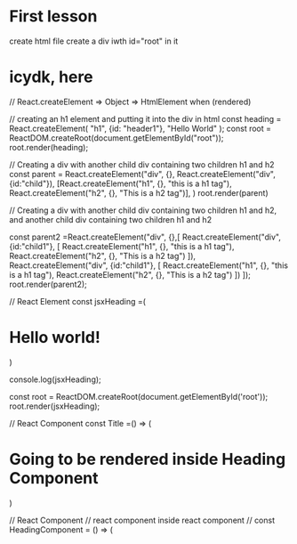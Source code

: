 # First lesson
create html file
create a div iwth id="root" in it

# icydk, here

// React.createElement => Object => HtmlElement when (rendered)

//  creating an h1 element and putting it into the div in html
const heading = React.createElement(
    "h1", 
    {id: "header1"}, 
    "Hello World"
);
const root = ReactDOM.createRoot(document.getElementById("root"));
root.render(heading);

// Creating a div with another child div  containing two children h1 and h2
const parent = React.createElement("div", {}, 
React.createElement("div", {id:"child"}), 
    [React.createElement("h1", {}, "this is a h1 tag"), 
    React.createElement("h2", {}, "This is a h2 tag")],
)
root.render(parent)

// Creating a div with another child div containing two children h1 and h2, and another child div containing two children h1 and h2

const parent2 =React.createElement("div", {},[
    React.createElement("div", {id:"child1"}, [
        React.createElement("h1", {}, "this is a h1 tag"), 
        React.createElement("h2", {}, "This is a h2 tag")
    ]),
    React.createElement("div", {id:"child1"}, [
        React.createElement("h1", {}, "this is a h1 tag"), 
        React.createElement("h2", {}, "This is a h2 tag")
    ])
]);
root.render(parent2);

// React Element
const jsxHeading =( <h1 className='head'>
    Hello world!
    </h1>
)

console.log(jsxHeading);

const root = ReactDOM.createRoot(document.getElementById('root'));
root.render(jsxHeading); 

// React Component 
const Title =() => (
    <h1>Going to be rendered inside Heading Component </h1>
)

// React Component 
// react component inside react component 
// <Title /> or {Title()} or <Title></Title>
const HeadingComponent = () => (
    <div>
        <Title />
        <h1> This is a React Functional Component</h1>
    </div>
)
root.render(<HeadingComponent />);



// react element inside react components
const title = (
    <span className='head'>
        React element here
    </span>
)

const HeadingComponent1 = () => (
    <div>
        {title}
    <h1>
        This is a React Functional Component, Heading Component
    </h1>
    </div>
)

root.render(<HeadingComponent1 />);

# Learning React

What is Emmet? -It's a set of shortcuts that are built-in inside many code editors such as VS code which allows high-speed coding with minimal typing and improving HTML and CSS workflow.

Difference between a Library and Framework?

library is a collection of pre-defined classes and methods that can either be imported into an existing app to augment it's features or used to build the whole app from scratch.
Framework is a set of packages (libraries) implementing a specific methodology that has to be used to hold the complete development process of the whole app.
Both of them are providing support for the development of apps through introducing helper methods as reusable witten code by software developers. But when it comes to controlling the flow of the app, Framwork inverts the control and calls methods when it's needed While in library case the code can decide when and where to call the libraries.
What is CDN? Why do we use it?

CDN which is content distribution network is a network of interconnected caching servers thet serve our website content so that the user can get a copy of the website content from the nearest server to it geographically instead of getting it from the origin server. -Using CDN will improve the app performance due to less loading time, app succession in SEO (search engine optimization), provide an additional layer of security to your servers and network traffic management.
Why is React known as React?

Because React library was built to make user interfaces respond quickly to user interactions and react to state changes resulting in instant updating of the components of the app composing the user interface.
What is cross-origin in the script tag? -cross-origin attribute is crucial to load resources of other servers, CORS (cross-origin resource sharing which is an HTTP header based mechanism) manage cross-origin requests and defines a way for the browser and the server (where the resources are) to interact to determine if it is safe to allow cross-origin requests, Also allow the server to decide who can access it's assets.

- What is the difference between React and ReactDOM?

React library is responsible for creating components of the user interface while ReactDOM library is responsible for rendering user interface ready for user interaction.
What is the difference between react.development.js and react.production.js files via CDN?

Development mode allows the debugging enviroment through react devtools and detailed error messages features.
Production mode allows the compression and minification of js code and other resources which reduces bundle size resulting in efficient performance.
What are async and defer?

they are attributes in the script tag.
in case of using async attribute : HTML parsing is ongoing in parallel with the file loading but once the file is loaded, HTML parsing is paused till the js code of the file is fully executed.
in case of using defer attribute : HTML parsing is ongoing in parallel with the file loading and once HTML parsing is done, the js code of the file will start to be executed.
if a file contains more than one script element and some of these files are dependent on each other which means the order is important then defer attribute should be added to these scripts while in async case the files are executed in load-first order.

- What is 'NPM'?

It is a package manager for Javascript programming language that is widely used in node.js and Javascript development ecosystems, NPM provides command-line interface that allows installing, managing and publishing packages (which can include libraries, frameworks and tools), In addition to that NPM registry is a central repository which holds metadata of all packages such as name, version, dependencies and scripts. NPM is used in conjunction with bundlers (parcel) to manage dependencies and to run build scripts
What is 'Parcel/Webpack'? Why do we need it?

they are bundlers (packages) which are used for bundling and optimizing files (HTML, CSS and javascript files and other assests as images, fonts and videos) into an output format that is efficient for the browser to load and execute.
What is '.parcel-cache'?

it is the folder that stores cached data and artifact builds and on refreshing development server, parcel will only rebuild the changed data which improves development mode performance
What is 'npx'?

it is a command-line tool that comes bundled with npm, it is used for:-
executing local packages: npx can run packages commands instead of using scripts written in package.json file.
executing uninstalled packages: npx can temporarily install a package and after it's commands are run, the package is removed.
various package versions: npx allows running different versions of the same package.
What is the difference between 'dependencies' vs 'devDependencies'?

Packages that are installed under dependencies section are essential for the runtime of app to function correctly (the core functionality depends on these packages in production phase), these packages are installed at the deployment of the app in order for the app to run correctly.
Packages that are installed under devDependencies section are needed during development and testing purposes, these packages contain development tools and testing frameworks for app's building process. In the produnction phase, these package are not needed by the running app.

- What is Tree Shaking?

Tree shaking is one of features used in assests optimization by the bundler (parcel) which is eliminating unused code to reduce files' sizes and improve performance.

- What is Hot Module Replacement?

HMR provides a real-time update for the served app in the browser without refreshing the page
HMR is a development feature in modern js bundlers as parcel, which on detecting changes in the code, HMR replaces only the modified modules which results in smooth development experience of instant changes reflected in the browser at real-time. HMR updates the code in memory without discarding the app state or reloading the page.
List down your favorite 5 superpowers of Parcel and Describe any 3 of them?

development server: parcel provides a development server that hosts the app in addition to having HMR allowing an efficient development experience.
dependency resolution: parcel uses parsers to recognize dependencies as imported javascript modules, css files, images and other assests. Dependency resolution involves understanding import statements, require calls and other mechanisms for including external code.
caching: parcel caches everything it builds to disk. when restarting the dev server, parcel rebuilds files that have changed since the last time it ran. the cache is stored inside .parcel-cache folder in the root directory. Parcel caching includes a feature called cache busting with content hashing which forces the browser to download the new version of the assest if changed instead of using the cached version such that the file is given a unique hash depending on it's content and if this content is modified, the hash will change which allows parcel to determine whether a file has changed since last build.
file watcher: parcel includes built-in watcher file written in c++ algorithm which trackes all the assests in the root directory and will trigger the approperiate build process for updating these files
automatic production optimization: the assests optimization includes several features :-
minification: cleaning up files through removing white spaces and comments to decrease files' size.
tree shaking: eliminating unused code (dead code) to reduce files' sizes and improve performance.
compression: while files transmission, they get compressed to decrease their size.
code splitting: After the code gets bundled by parcel, it can be split into chunks and bundles that can be reloaded on demand leading to improving performance. code splitting has a feature called lazy mode which improves the development experience by only building files that are requested.
source maps: they may be generated to help with the debugging of the files.
What is '.gitignore'? What should we add and not add into it?

It is a file that takes in the references of files which are not needed to be pushed to our git hub repository.
We need to add all of our files except the kind of files that can be regenerated on our server such as node_modules folder, parcel-cache and 'dist' folder.
What is the difference between 'package.json' and 'package-lock.json'?

package.json:-
project configuration: is configuration file for npm that contains the metadata of the project such as name,version,author,license...
dependencies and devDependencies: has the dependencies of the project that are essential for correct functional app and devDependencies of the project that are needed for development and testing of the app.
script: it contains scripts that are run using "npm run" command that provides automated building, testing and running of the app.
packages publishing: developers can share their developed packages with package.json that has all the metadata of these packages necessary for being published to the npm registry.
package-lock.json:-
dependencies locking: the most primary role for this file is locking down specific versions of dependencies to ensure unchanging versions in different enviroments, so that in production phase it will be ensured that no issues related to changed package versions happen.
reproducible builds: in order to achieve reproducible builds in the project, if we have the same package-lock.json with the same source code we can regenerate the same enviroment used for development and testing of the app.
dependencies tree and caching: when we install dependencies through (npm install) command, npm checks package-lock.json to install the exact versions of thr transitive dependencies instead of querying for packages versions from npm registry which will save time and band-width.
security: package-lock.json helps in maintaining security in case of unauthorized changes occur to the project's dependencies.
Why should I not modify 'package-lock.json'?

For several reasons :-
maintaining consistency : the main purpose of 'package-lock.json' file is ensuring the consistency of packages' versions in different enviroments between different developers and if that file is modified manually, it will lead to inconsistencies and conflicts.
version locking : 'package-lock.json' file locks down the exact versions of the packages, so if the versions are manually changed this will lead to break in the integrity of the dependency tree and can introduce security vulnerabilities or stability issue.
reproducibility : the importance of the file lies in supporting reproducable builds which represents same development enviroment with the same packages' versions used.
automatic updates : npm updates 'package-lock.json' file when adding or removing dependencies or running command 'npm install' and if the file is manually modified, it can interfere with these automatic updates.
What is 'node_modules'? Is it a good idea to push that on git?

node_modules folder is like a database for all our needed transitive dependencies for our app.
No, as node_modules can be regenerated through knowing the exact versions of packages and their dependencies from package-lock.json which ensures version consistency in different enviroments, Another reason is that node_modules folder requires much space.
What is the 'dist' folder?

dist is abbreviation for distribution folder is the source for deploying our app to a web server as it contains files ready for production :-
js and css optimized and minified files.
main html file that has references to the optimized files.
other assests as images, fonts, videos,..etc that are optimized and compressed as well.
source maps which is needed for debugging (can convert optimized reduced-size files back to their original content for debugging).
What is 'browserlists'?

Is an important package that defines inside 'package.json' file a list of targeted browsers and their versions which our app will be compatible with, It is used often in development mode to optimize and adapt the output code ensuring matching the capabilities of these specific browsers.

## _Episode-02 Laying The Foundation_

## 1: What is `JSX`?

A: JSX stands for JavaScript XML.
JSX allows us to write HTML elements in JavaScript and place them in the DOM without any createElement() and/or appendChild() methods.
JSX makes it easier to write and add HTML in React.
JSX converts HTML tags into react elements.

### Example 1 using JSX:

```
const myElement = <h1>I Love JSX!</h1>;
const root = ReactDOM.createRoot(document.getElementById('root'));
root.render(myElement);
```

### Example 2 Without JSX:

```
const myElement = React.createElement('h1', {}, 'I do not use JSX!');
const root = ReactDOM.createRoot(document.getElementById('root'));
root.render(myElement);
```

## 2: Superpowers of `JSX`.

A: Using JSX, you can write markup inside Javascript, providing you with a superpower to write logic and markup of a component inside a single .jsx file. JSX is easy to maintain and debug.

### Example

```
function greeting(user) {
//JSX
  return <h1>{user}, How are you!!!</h1>;
}
```

## 3: Role of `type` attribute in script tag? What options can I use there?

A: The `type` attribute specifies the type of the script. The type attribute identifies the content between the `<script>` and `</script>` tags. It has a Default value which is “text/javascript”.

### `type` attribute can be of the following types:

- `text/javascript` : It is the basic standard of writing javascript code inside the `<script>` tag.
  ### Syntax
  ```
  <script type="text/javascript"></script>
  ```
- `text/ecmascript` : this value indicates that the script is following the `EcmaScript` standards.
- `module`: This value tells the browser that the script is a module that can import or export other files or modules inside it.
- `text/babel` : This value indicates that the script is a babel type and required bable to transpile it.
- `text/typescript`: As the name suggest the script is written in `TypeScript`.

## 4: `{TitleComponent}` vs `{<TitleComponent/>}` vs `{<TitleComponent></TitleComponent>}` in `JSX`.

A: The Difference is stated below:

- `{TitleComponent}`: This value describes the `TitleComponent` as a javascript expression or a variable.
  The `{}` can embed a javascript expression or a variable inside it.
- `<TitleComponent/>` : This value represents a Component that is basically returning Some JSX value. In simple terms `TitleComponent` a function that is returning a JSX value.
  A component is written inside the `{<  />}` expression.
- `<TitleComponent></TitleComponent>` : `<TitleComponent />` and `<TitleComponent></TitleComponent>` are equivalent only when `< TitleComponent />` has no child components. The opening and closing tags are created to include the child components.

### Example

```
<TitleComponent>
    <FirstChildComponent />
    <SecondChildComponent />
    <ThirdChildComponent />
</TitleComponent>
```

# _Episode-04 - Talk is Cheap, show me the code_

## 1: Is `JSX` mandatory for React?

A: `JSX` is an Extension Syntax that allows writing HTML and Javascript together easily in React and is used to create React elements. These elements are then rendered to the React DOM. Each JSX element is just to make use of React easy and for calling React.createElement(component, props, …children) with less work. So, anything that is done with JSX can also be done with just plain JavaScript. So `JSX` is not mandatory but is used for writing better and clean code instead of writing code using `React.CreateElement`.

#### Example of `JSX`

```
const sample = <h2>Greetings</h2>;
```

## 2: Is `ES6` mandatory for React?

A: `ES6` is not mandatory for `React` but is highly recommendable. The latest projects created on React rely a lot on ES6. React uses ES6, and you should be familiar with some of the new features like: Classes, Arrow Functions, Variables(let, const).
ES6 stands for ECMAScript 6. ECMAScript was created to standardize JavaScript, and ES6 is the 6th version of ECMAScript, it was published in 2015.

## 3: `{TitleComponent}` vs `{<TitleComponent/>}` vs `{<TitleComponent></TitleComponent>}` in `JSX`.

A: The Difference is stated below:

- `{TitleComponent}`: This value describes the `TitleComponent` as a javascript expression or a variable or React element.
  The `{}` can embed a javascript expression or a variable or React element inside it.
- `<TitleComponent/>` : This value represents a Component that is basically returning Some JSX value. In simple terms `TitleComponent` a function that is returning a JSX value. If component is written inside the `{<  />}` expression.
- `<TitleComponent></TitleComponent>` : `<TitleComponent />` and `<TitleComponent></TitleComponent>` are equivalent only when `< TitleComponent />` has no child components. The opening and closing tags are created to include the child components.

#### Example

```
<TitleComponent>
    <FirstChildComponent />
    <SecondChildComponent />
    <ThirdChildComponent />
</TitleComponent>
```

## 4: How can I write `comments` in JSX?

A: JSX comments are written as follows:

- `{/*  */}` - for single or multiline comments

#### Example

```
{/* A JSX comment */}
{/*
  Multi
  line
  JSX
  comment
*/}
```

## 5: What is `<React.Fragment></React.Fragment>` and `<></>`?

A: `<React.Fragment></React.Fragment>` is a feature in React that allows you to return multiple elements from a React component by allowing you to group a list of children without adding extra nodes to the DOM.
`<></>` is the shorthand tag for `React.Fragment`. The only difference between them is that the shorthand version does not support the key attribute.

#### Example

```
return (
        <React.Fragment>
            <Header />
            <Navigation />
            <Main />
            <Footer />
        </React.Fragment>
    );

return (
        <>
            <Header />
            <Navigation />
            <Main />
            <Footer />
        </>
    );
```

## 6: What is `Virtual DOM`?

A: DOM stands for `Document Object Model`, which represents your application UI and whenever the changes are made in the application, this DOM gets updated and the user is able to visualize the changes. DOM is an interface that allows scripts to update the content, style, and structure of the document.

- `Virtual DOM`
  - The Virtual DOM is a light-weight abstraction of the DOM. You can think of it as a copy of the DOM, that can be updated without affecting the actual DOM. It has all the same properties as the real DOM object, but doesn’t have the ability to write to the screen like the real DOM.
  - Virtual DOM is just like a blueprint of a machine, can do the changes in the blueprint but those changes will not directly apply to the machine.
  - Reconciliation is a process to compare and keep in sync the two files (Real and Virtual DOM). Diffing algorithm is a technique of reconciliation which is used by React.

## 7: What is `Reconciliation` in React?

A: `Reconciliation` is the process through which React updates the Browser DOM and makes React work faster. React use a `diffing algorithm` so that component updates are predictable and faster. React would first calculate the difference between the real DOM and the copy of DOM (Virtual DOM) when there's an update of components.
React stores a copy of Browser DOM which is called `Virtual DOM`. When we make changes or add data, React creates a new Virtual DOM and compares it with the previous one. Comparison is done by `Diffing Algorithm`.
React compares the Virtual DOM with Real DOM. It finds out the changed nodes and updates only the changed nodes in Real DOM leaving the rest nodes as it is. This process is called Reconciliation.

## 8: What is `React Fiber`?

A: React Fiber is a concept of ReactJS that is used to render a system faster, smoother and smarter.
The Fiber reconciler, which became the default reconciler for React 16 and above, is a complete rewrite of React’s reconciliation algorithm to solve some long-standing issues in React.
Because Fiber is asynchronous, React can:

- Pause, resume, and restart rendering work on components as new updates come in
- Reuse previously completed work and even abort it if not needed
- Split work into chunks and prioritize tasks based on importance

## 9: Why we need `keys` in React? When do we need keys in React?

A: A `key` is a special attribute you need to include when creating lists of elements in React. Keys are used in React to identify which items in the list are changed, updated, or deleted. In other words, we can say that keys are unique Identifier used to give an identity to the elements in the lists.
Keys should be given to the elements within the array to give the elements a stable identity.

#### Example

```
<li key={0}>1</li>
<li key={1}>2</li>
<li key={2}>3</li>
```

## 10: Can we use `index as keys` in React?

A: Yes, we can use the `index as keys`, but it is not considered as a good practice to use them because if the order of items may change. This can negatively impact performance and may cause issues with component state.
Keys are taken from each object which is being rendered. There might be a possibility that if we modify the incoming data react may render them in unusual order.

## 11: What is `props in React`? Ways to.

A: props stands for properties. Props are arguments passed into React components. props are used in React to pass data from one component to another (from a parent component to a child component(s)). They are useful when you want the flow of data in your app to be dynamic.

#### Example

```
function App() {
  return (
    <div className="App">
      <Tool name="Ranjith Rajamudi" tool="Adobe"/> // name and tool are props
    </div>
  )
}
```

## 12: What is `Config Driven UI`?

A: `Config Driven UI` are based on the configurations of the data application receives. It is rather a good practice to use config driven UIs to make application for dynamic.
It is a very common & basic approach to interact with the User. It provides a generic interface to develop things which help your project scale well. It saves a lot of development time and effort.
A typical login form, common in most of the Apps. Most of these forms also get frequent updates as the requirements increase in terms of Form Validations, dropdown options,.. or design changes.

# _Episode-05 - Let's get Hooked_

## 1: What is the difference between `Named export`, `Default export`, and `* as export`?

A: ES6 provides us to import & export a module and use it in other files. ES6 provides two ways to export a module from a file: `named export` and `default export`.
In `Named export`, one can have multiple named exports per file. Then import the specific exports they want surrounded in `{}` braces. The name of imported module has to be the same as the name of the exported module.
In `Named export`, the component is exported from MyComponent.js file like:

```
export const MyComponent = () => {}
export const MyComponent2 = () => {}
```

and the component is imported from MyComponent.js file like: here we must use `{}` in MyComponent.

```
// ex. importing a single named export
import { MyComponent } from "./MyComponent";

// ex. importing multiple named exports
import { MyComponent, MyComponent2 } from "./MyComponent";

// ex. giving a named import a different name by using "as":
import { MyComponent2 as MyNewComponent } from "./MyComponent";
```

In `Default export`, One can have only one default export per file. The naming of import is completely independent in default export and we can use any name we like.
In `Default export`, the component is exported from MyComponent.js file like:

```
const MyComponent = () => {}
export default MyComponent;
```

and the component is imported from MyComponent.js file like: here we must omit `{}` in MyComponent.

```
import MyComponent from "./MyComponent";
```

In `* as export`, it is used to import the whole module as a component and access the components inside the module.
In `* as export`, the component is exported from MyComponent.js file like:

```
export const MyComponent = () => {}
export const MyComponent2 = () => {}
export const MyComponent3 = () => {}
```

and the component is imported from MyComponent.js file like:

```
import * as MainComponents from "./MyComponent";
```

Now we can use them in JSX as:

```
<MainComponents.MyComponent />
<MainComponents.MyComponent2 />
<MainComponents.MyComponent3 />
```

We can use `Named export` and `Default export` together. So you should export like:

```
export const MyComponent2 = () => {}
const MyComponent = () => {}
export default MyComponent;
```

and import like:

```
import MyComponent, {MyComponent2} from "./MyComponent";
```

## 2: What is the importance of `config.js` file?

A: `config.js` files are essentially editable text files that contain information required for the successful operation of a program. The files are structured in a particular way, formatted to be user configurable.
Most of the computer programs we use: whether office suites, web browsers, even video games are configured via menu interfaces.
Configuration files are very simple in structure. For instance, if you were to write an application, and the only thing it ever needed to know was its user's preferred name, then its one and only config file could contain exactly one word: the name of the user. For example:

```
Ranjith
```

Usually, though, an application needs to keep track of more than just one piece of information, so configuration often uses a key and a value:

```
NAME='Ranjith'
SURNAME='Rajamudi'
```

## 3: What are `React Hooks`?

A: In React version 16.8, React introduced a new pattern called Hooks. React Hooks are simple JavaScript functions that we can use to isolate the reusable part from a functional component. Hooks can be stateful and can manage side-effects.
Hooks allow you to reuse stateful logic without changing your component hierarchy. This makes it easy to share Hooks among many components or with the community.

### React provides a bunch of standard in-built hooks:

- useState: To manage states. Returns a stateful value and an updater function to update it.
- useEffect: To manage side-effects like API calls, subscriptions, timers, mutations, and more.
- useContext: To return the current value for a context.
- useReducer: A useState alternative to help with complex state management.
- useCallback: It returns a memorized version of a callback to help a child component not re-render unnecessarily.
- useMemo: It returns a memoized value that helps in performance optimizations.
- useRef: It returns a ref object with a current property. The ref object is mutable. It is mainly used to access a child component imperatively.
- useLayoutEffect: It fires at the end of all DOM mutations. It's best to use useEffect as much as possible over this one as the useLayoutEffect fires synchronously.
- useDebugValue: Helps to display a label in React DevTools for custom hooks.

## 4: Why do we need `useState Hook`?

A: `useState hook` is used to maintain the state in our React application. It keeps track of the state changes so basically useState has the ability to encapsulate local state in a functional component.
The useState hook is a special function that takes the `initial state` as an `argument` and `returns an array` of two entries. UseState encapsulate only singular value from the state, for multiple state need to have useState calls.

#### Syntax for useState hook

```
const [state, setState] = useState(initialstate);
```

#### Importing: To use useState you need to import useState from react as shown below:

```
import React, { useState } from "react";
```

we can use Hooks in Functional Components

```
const Example = (props) => {
  // You can use Hooks here!
  return <div />;
}
```

# _Episode-06 - Exploring the world_

## 1: What is `Microservice`?

A: `Microservice` - also known as the microservice architecture - is an architectural and organizational approach to software development where software is composed of small independent services like database, server or a UI of the application, that communicate over well-defined APIs. These services are owned by small, self-contained teams.
Microservices architectures make applications easier to scale and faster to develop, enabling innovation and accelerating time-to-market for new features.
means we are dividing software into small, well-defined modules enables teams to use functions for multiple purposes.

- Benefits of Microservices:
  - Flexible Scaling
  - Easy Deployment
  - Technological Freedom
  - Reusable Code
  - Resilience

## 2: What is `Monolith architecture`?

A: A `Monolith architecture` is a traditional model of a software program, which is built as a unified unit that is self-contained and independent from other applications. A monolithic architecture is a singular, large computing network with one code base that couples all of the business concerns together. To make a change to this sort of application requires updating the entire stack by accessing the code base and building and deploying an updated version of the service-side interface. This makes updates restrictive and time-consuming.
means we are not dividing software into small, well-defined modules, we use every services like, database, server or a UI of the application, in one Application file.

## 3: What is the difference between `Monolith and Microservice`?

A: With `monolithic architectures`, all processes are tightly coupled and run as a single service. This means that if one process of the application experiences a spike in demand, the entire architecture must be scaled. Adding or improving a monolithic application’s features becomes more complex as the code base grows. This complexity limits experimentation and makes it difficult to implement new ideas. Monolithic architectures add risk for application availability because many dependent and tightly coupled processes increase the impact of a single process failure.

With a `microservices architecture`, an application is built as independent components that run each application process as a service. These services communicate via a well-defined interface using lightweight APIs. Services are built for business capabilities and each service performs a single function. Because they are independently run, each service can be updated, deployed, and scaled to meet demand for specific functions of an application.
![Monolith and Microservice]

## 4: Why do we need a `useEffect Hook`?

A: `useEffect Hook` is javascript function provided by `react`. The useEffect Hook allows you to `eliminate side effects` in your components. Some examples of side effects are: `fetching API data`, `directly updating the DOM`, and `setting up subscriptions or timers`, etc can be lead to unwarranted side-effects.
useEffect accepts `two arguments`, a `callback function` and a `dependency array`. The second argument is optional.

```
useEffect(() => {}, [])
```

The `() => {}` is callback function and `[]` is called a empty dependency array.
If anything that we pass (suppose currentState) inside the `[]` it trigger the callback function and changes the state of the application.

```
useEffect(() => {
    setCurrentState("true");
}, [currentState])
```

If we do not pass empty dependency array then the useEffect runs everytime when the UI is rendered.

```
useEffect(() => {})
```

## 5: What is `Optional Chaining`?

A: `Optional Chaining` (`?.`) operator accesses an object's property or calls a function. If the object accessed or function called is `undefined or null` , it returns `undefined` instead of throwing an error.
`Optional Chaining` (`?.`) is good way of accessing the object keys, it prevents the application from being crashed if the key that we are trying to access is not present. If the key is not present then instead of a throwing key error, it returns `undefined`.

## 6: What is `Shimmer UI`?

A: A `Shimmer UI` resembles the page's actual UI, so users will understand how quickly the web or mobile app will load even before the content has shown up. It gives people an idea of what's about to come and what's happening (while UI currently loading) when a page full of content/data takes more than 3 - 5 seconds to load.
Shimmer UI is a great way for loading the applications. Instead of showing a loading circle we can design a shimmer UI for our application that is good for user experience.

## 7: What is the difference between `JS expression and JS statement`?

A: A `JS expression` returns a value that we use in the application. for example:

```
1 + 2 // expresses
"foo".toUpperCase() // expresses 'FOO'
console.log(2) // logs '2'
isTrue ? true : false // returns us a true or false value based on isTrue value
```

A `JS statement`, does not return a value. for example:

```
let x; // variable declaration
if () { } // if condition
```

If we want to use `JS expression` in JSX, we have to wrap in `{/* expression slot */}` and if we want to use `JS statement` in JSX, we have to wrap in `{(/* statement slot */)}`;

## 8: What is `Conditional Rendering`? explain with a code example.

A: `Conditional rendering` in React works the same way conditions work in `JavaScript`. Use JavaScript operators like `if` or the `conditional operator` to create elements representing the current state, and let React update the UI to match them. for example:

```
// Using Ternary operator as a shorthand way or writing an if-else statement
{isLoggedIn ? (return <Profile />) : (return <Guest />)};
// Using an if…else Statement
{
  (if (isLoggedIn) {
    return <Profile />;
  }else {
    return <Guest />;
  })
}
// Using Logical &&
{isLoggedIn && <button>Logout</button>}
```

## 9: What is `CORS`?

A: Cross-Origin Resource Sharing (CORS) is an HTTP-header based mechanism that allows a server to indicate any origins (domain, scheme, or port) other than its own from which a browser should permit loading resources.
CORS defines a way in which a browser and server can interact to determine whether it is safe to allow the cross-origin request.

## 10: What is `async and await`?

A: `Async`: It simply allows us to write promises-based code as if it was synchronous and it checks that we are not breaking the execution thread. It operates asynchronously via the event loop. Async functions will always return a promise. It makes sure that a promise is returned and if it is not returned then JavaScript automatically wraps it in a promise which is resolved with its value.
`Await`: Await function is used to wait for the promise. It could be used within the `async` block only. It makes the code wait until the promise returns a result. It only makes the async block wait.
for example:

```
// async function getRestaurant to fetch Swiggy API data
  async function getRestaurants() {
    const data = await fetch(
      "Swiggy_API_URL"
    );
    const json = await data.json();
    // we get the Swiggy API data in json format
    console.log(json);
  }
```

## 11: What is the use of `const json = await data.json()`; in `getRestaurants()`?

A: The `data` object, returned by the `await fetch()`, is a generic placeholder for multiple data formats.
so we can extract the `JSON object` from a `fetch` response by using `await data.json()`.
`data.json()` is a method on the data object that lets you extract a `JSON object` from the data or response. The method returns a promise because we have used `await` keyword.
so `data.json()` returns a promise resolved to a `JSON object`.

# _Episode-07 - Finding the Path_

## 1: What are various ways to `add images` into our App? Explain with `code examples`.

A: Using the `full URL of the image` for the web (CDN) or any public images.
Example :

```
<img src="https://reactjs.org/logo-og.png" alt="React Logo" />
```

Adding the image into the project
`Drag your image into your project` and `import it` into the desired component

```
import ReactLogo from "./reactLogo.png";
export default function App() {
  return <img src={ReactLogo} alt="React Logo" />
}
```

The correct way to structure images in your project is to add them in an `images` folder. If you are using other `assets` than just images, you might want to add all in the `assets` folders.

```
import ReactLogo from "../../assets/images/reactLogo.png";
export default function App() {
  return <img src={ReactLogo} alt="React Logo" />
}
```

## 2: What would happen if we do `console.log(useState())`?

A: If we do `console.log(useState())`, we get an array `[undefined, function]` where first item in the array is `state` value which is `undefined` and the second item in the array is `setState` a `function` which is bound to dispatchSetState.

## 3: How will `useEffect` behave if we `don't add` a `dependency array`?

A: Syntax of `useEffect` is:

```
useEffect(() => {}, []);
```

Case 1 : When the `dependency array is not included` in the arguments of `useEffect() hook`, the callback function will be executed `every time` the component is rendered and re-rendered.

```
useEffect(() => {
	console.log("I run everytime when this component is rendered and re-rendered")
});
```

Case 2 : When the `dependency array is empty` in the arguments of `useEffect() hook`, the callback function will be executed `only once` during the initial render of the component.

```
useEffect(() => {
	console.log("I Only run once (When the component gets mounted)")
}, []);
```

Case 3 : When the `dependency array contains a condition`, the callback function will be executed `one time` during the initial render of the component and also re-renderd if there is a `change in that condition`.

```
useEffect(() => {
	console.log("I run every-time when my condition is changed")
}, [condition]);
```

## 4: What is `SPA`?

A: `Single Page Application (SPA)` is a web application that dynamically updates the webpage with data from web server without reloading/refreshing the entire page. All the HTML, CSS, JS are retrieved in the initial load and other data/resources can be loaded dynamically whenever required. An SPA is sometimes referred to as a `single-page interface (SPI)`.

## 5: What is the difference between `Client Side Routing` and `Server Side Routing`?

A: In `Server-side routing or rendering (SSR)`, every change in URL, http request is made to server to fetch the webpage, and replace the current webpage with the older one.

In `Client-side routing or rendering (CSR)`, during the first load, the webapp is loaded from server to client, after which whenever there is a change in URL, the router library navigates the user to the new page without sending any request to backend. All `Single Page Applications uses client-side routing`.

# _Chapter 08 - Let's get Classy_

## 1: How do you create `Nested Routes` react-router-dom configuration?

A: We can create a `Nested Routes` inside a react router configuration as follows:
first call createBrowserRouter for routing different pages

```
const router = createBrowserRouter([
   {
      path: "/", // Should show the path for routing
      element: <Parent />, // Should show the component for particular path
      errorElement: <Error />, // Should show the error component for path, if different
      children: [ // should show children components for routing
         {
            path: "/path",
            element: <Child />
         }
      ],
   }
])
```

Now we can create a nested routing for `/path` using `children` again as follows:

```
const router = createBrowserRouter([
   {
      path: "/",
      element: <Parent />,
      errorElement: <Error />,
      children: [
         {
            path: "/path",
            element: <Child />,
            children: [ // nested routing for GrandChild component
               {
                  path: "grandchild",
                  element: <GrandChild />,
               }
            ],
         }
      ],
   }
])
```

## 2: Read about `createHashRouter`, `createMemoryRouter` from React Router docs.

A: `createHashRouter` is useful if you are unable to configure your web server to direct all traffic to your React Router application. Instead of using normal URLs, it will use the `hash (#)` portion of the URL to manage the "application URL".
Other than that, it is functionally the same as `createBrowserRouter`.
For more reference [Read more](https://reactrouter.com/en/main/routers/create-hash-router)

`createMemoryRouter` Instead of using the browsers history a memory router manages it's own history stack in memory. It's primarily useful for testing and component development tools like Storybook, but can also be used for running React Router in any non-browser environment.
For more reference [Read more](https://reactrouter.com/en/main/routers/create-memory-router)

## 3: What is the order of life cycle method calls in `Class Based Components`?

A: Following is the order of lifecycle methods calls in `Class Based Components`:

1. constructor()
2. render ()
3. componentDidMount()
4. componentDidUpdate()
5. componentWillUnmount()

For more reference [React-Lifecycle-methods-Diagram](https://projects.wojtekmaj.pl/react-lifecycle-methods-diagram/)

## 4: Why do we use `componentDidMount`?

A: The `componentDidMount()` method allows us to execute the React code when the component is already placed in the DOM (Document Object Model). This method is called during the Mounting phase of the React Life-cycle i.e after the component is rendered.
We can run any piece of react code to modify the components. For ex. It's the best place to `make API calls`.

## 5: Why do we use `componentWillUnmount`? Show with example.

A: `componentWillUnmount()` is useful for the cleanup of the application when we switch routes from one place to another. Since we are working with a SPA(Single Page Application) the component process always runs in the background even if we switch to another route. So it is required to stop those processes before leaving the page. If we revisit the same page, a new process starts that affects the browser performance.
For example, in Example class, during `componentDidMount()` a timer is set with an interval of every one second to log a message in the console. When the component is unmounted (users moves to a different page), the timer will be running in the background, which we might not even realize and causes huge performance issue. To avoid such situations the cleanup function can be done in componentWillUnmount, in this method `clearInterval`(timer) is used to clear the timer interval before unmounting Example component.

## 6: (Research) Why do we use `super(props)` in constructor?

A: `super(props)` is used to inherit the properties and access of variables of the React parent class when we initialize our component.
super() is used inside constructor of a class to derive the parent's all properties inside the class that extended it. If super() is not used, then "Reference Error : Must call super constructor in derived classes before accessing 'this' or returning from derived constructor" is thrown in the console.

The main difference between super() and super(props) is the this.props is undefined in child's constructor in super() but this.props contains the passed props if super(props) is used.

## 7: (Research) Why can't we have the `callback function` of `useEffect async`?

A: `useEffect` expects it's callback function to return undefined or a cleanup function (a function that is called when the component is unmounted). If we make the callback function as `async`, it will return a `promise` and the promise will affect the clean-up function from being called.

# _Chapter 09 - Optimizing our App_

## 1: When and why do we need `lazy()`?

A: The `lazy()` function is a feature introduced in React 16.6 that allows for the lazy loading of components.
The lazy() function is typically used in scenarios where you have large or less frequently used components that you want to load `asynchronously`.

A few situations when you might need to use lazy() are:

1. `Large component bundles:` If your application has large components or dependencies, loading them synchronously during the initial render can cause significant delays. By using lazy() along with code splitting, you can split these components into separate chunks and load them only when necessary, improving the overall performance of your application.

2. `Infrequently accessed routes:` If you have certain routes or pages in your application that are rarely accessed, it might be inefficient to load their associated components upfront. Using lazy() allows you to lazily load these components when the specific route is visited, reducing the initial bundle size and improving the application's initial load time.

3. `Enhancing performance:` By employing lazy() and code splitting, you can ensure that only the necessary components are loaded upfront, while the rest are loaded on-demand. This approach helps reduce the initial bundle size and improves performance by minimizing the amount of JavaScript that needs to be downloaded and executed during the initial page load.

## 2: What is `suspense`?

A: Suspense is a component that helps manage the loading state of dynamic imports, such as lazily loaded components, and provides a fallback UI to display while the requested content is being loaded. It enables a better user experience by showing a loading indicator or placeholder content until the desired component or data is ready to be rendered..

## 3: Why we got this error: `A component was suspended while responding to synchronous input. This will cause the UI to be replaced with a loading indicator. To fix this, updates that suspend should be wrapped with start transition` ? How does suspense fix this error?

A: This error indicates that a React component is attempting to suspend or load data asynchronously in response to a synchronous event or input.

Here's how Suspense helps fix the error:

1. `Managing loading states`: By wrapping components or parts of your code that may perform asynchronous operations with Suspense, you can indicate that those components might suspend while loading data. This allows you to handle loading states more gracefully and display fallback content until the data is ready.

2. `Displaying fallback UI:` When a component wrapped with Suspense suspends, you can provide a fallback UI or loading indicator using the fallback prop of Suspense. This fallback content is shown to the user during the loading state, giving them a visual cue that the data is being fetched or processed.

3. `Coordinate rendering with startTransition:` The startTransition function, when used in conjunction with Suspense, allows you to mark a section of code as a low-priority update. By wrapping the asynchronous operation with startTransition, you're indicating to React that this update is less critical and can be deferred, preventing it from blocking the main thread and interrupting synchronous rendering.

Combining Suspense and startTransition ensures that the loading state is handled in a controlled manner. It allows React to prioritize rendering updates and avoid replacing the UI with loading indicators during synchronous input handling.

## 4: Advantages and Disadvantages of using this `code splitting pattern`?

A:
Advantages:

1. `Improved performance:` Code splitting allows you to load only the necessary parts of your application when they are needed, reducing the initial bundle size. This results in faster load times and improved overall performance, particularly for larger applications.

2. `Faster initial load:` By deferring the loading of non-essential code until it is actually required, code splitting can significantly reduce the time it takes for the initial page to load. This can greatly enhance the user experience, especially for users with slower internet connections or on mobile devices.

3. `Better resource utilization:` With code splitting, you can optimize resource utilization by loading code chunks only when they are needed. This can reduce memory consumption and improve the efficiency of your application.

4. `Enhanced caching:` Code splitting enables better caching and reusability of code. Once a code chunk is loaded, it can be cached by the browser, allowing subsequent visits to your application to benefit from faster load times.

5. `Smoother user interaction:` By loading code asynchronously and showing loading indicators or fallback content during the loading process, code splitting provides a more seamless user experience. It prevents the entire application from freezing or becoming unresponsive while waiting for large chunks of code to load.

Disadvantages:

1. `Increased complexity:` Code splitting adds complexity to your application's architecture, requiring you to manage and coordinate the loading of different code chunks. This can make the development process more challenging and may require additional tooling and configuration.

2. `Potential for suboptimal user experience:` If code splitting is not implemented carefully, it can lead to suboptimal user experiences. Poorly optimized code splitting may result in visible loading delays or multiple small network requests, which can negatively impact the perceived performance of your application.

3. `Additional network requests:` Code splitting can lead to an increase in the number of network requests made by your application. While these requests may be smaller in size, the total number of requests may still impact the overall load time, especially in scenarios with slower network connections.

4. `Compatibility concerns:` Code splitting relies on newer web standards and features, such as dynamic imports and ES modules. While these features are widely supported in modern browsers, older browsers may not fully support them, potentially leading to compatibility issues.

5. `Build and deployment complexity:` Implementing code splitting may require additional build and deployment configurations and tools. This can introduce complexity to your development workflow and may require learning and integrating new tools into your existing build process.

## 5: `When` do we and `why` do we `need suspense`?

A: `Lazy loading components:` When you want to load components lazily or on-demand, Suspense allows you to specify fallback content that will be displayed while the component is being loaded. This helps improve the user experience by showing a loading indicator or placeholder content until the component is ready to render.

`Data fetching:` If your application needs to fetch data from an API or perform asynchronous operations, Suspense can be used to handle the loading state and display fallback content until the data is available. This simplifies the management of loading states and ensures a smooth transition between loading and displaying the data.

`Code splitting:` Code splitting involves breaking your application's code into smaller chunks that can be loaded separately. When using dynamic imports and code splitting techniques, Suspense can be used to wrap the components that are being lazily loaded. It allows you to provide fallback content while the code chunks are being fetched and loaded, improving the perceived performance of your application.

`Concurrent mode (experimental):` React's concurrent mode, introduces new features like rendering fallback content for slow components and prioritizing updates. Suspense plays a crucial role in managing concurrent rendering and helps coordinate the rendering and fallback states of components.

# _Chapter 11 - Data is the new Oil_

## 1: What is `prop drilling`?

A: Prop drilling is a concept in React where data is passed down from a parent component to nested child components through props. It refers to the process of passing data through multiple layers of components in order to reach a deeply nested child component that needs access to that data.

In a React application, components are organized in a hierarchical tree structure. Data typically flows from parent components to their child components through props. When a piece of data is required by a component deep down the component tree, it needs to be passed through all the intermediate parent components that do not directly use the data. This process of passing data down through several levels of components is known as prop drilling.

```
import React from 'react';
import ChildComponentA from './ChildComponentA';

const ParentComponent = () => {
  const data = "Hello, Prop Drilling!";

  return (
    <div>
      <ChildComponentA data={data} />
    </div>
  );
};
```

```

// ChildComponentA.js
import React from 'react';
import ChildComponentB from './ChildComponentB';

const ChildComponentA = ({ data }) => {
  return (
    <div>
      <ChildComponentB data={data} />
    </div>
  );
};

export default ChildComponentA;
```

```
// ChildComponentB.js
import React from 'react';
import ChildComponentC from './ChildComponentC';

const ChildComponentB = ({ data }) => {
  return (
    <div>
      <ChildComponentC data={data} />
    </div>
  );
};

export default ChildComponentB;
```

```
// ChildComponentC.js
import React from 'react';

const ChildComponentC = ({ data }) => {
  return <div>{data}</div>;
};

export default ChildComponentC;
```

In this example, the data prop is passed from the ParentComponent down to ChildComponentA, then from ChildComponentA down to ChildComponentB, and finally from ChildComponentB to ChildComponentC. This pattern continues if we need to pass the data further down to more child components.

## 2: What is `lifting the state up`?

A: Lifting the state up is a concept in React where the state data is moved from a lower-level component to a higher-level component in the component tree. This is done to share and manage the state data at a common ancestor, making it accessible to multiple child components that need to interact with the same data.

In React, each component manages its own state data. However, when two or more child components need to share the same state or need to synchronize their data, it becomes beneficial to lift the state up to a common parent component. By doing so, the parent component becomes the "single source of truth" for the shared state, and any changes to the state will propagate down to all child components that use the state.

Here's an example to illustrate lifting the state up:

```
// ParentComponent.js
import React, { useState } from 'react';
import ChildComponentA from './ChildComponentA';
import ChildComponentB from './ChildComponentB';

const ParentComponent = () => {
  const [count, setCount] = useState(0);

  const incrementCount = () => {
    setCount(count + 1);
  };

  return (
    <div>
      <ChildComponentA count={count} incrementCount={incrementCount} />
      <ChildComponentB count={count} />
    </div>
  );
};

export default ParentComponent;

```

```
// ChildComponentA.js
import React from 'react';

const ChildComponentA = ({ count, incrementCount }) => {
  return (
    <div>
      <p>Count: {count}</p>
      <button onClick={incrementCount}>Increment</button>
    </div>
  );
};

export default ChildComponentA;

```

```
// ChildComponentB.js
import React from 'react';

const ChildComponentB = ({ count }) => {
  return (
    <div>
      <p>Count: {count}</p>
    </div>
  );
};

export default ChildComponentB;

```

In this example, the state variable count and the function incrementCount are declared in the ParentComponent, which serves as the common parent for ChildComponentA and ChildComponentB. The count state is lifted up to ParentComponent and passed down as a prop to both ChildComponentA and ChildComponentB. When ChildComponentA increments the count using the incrementCount function, the updated count will be reflected in both ChildComponentA and ChildComponentB, as they share the same state.

Lifting the state up promotes better data flow, simplifies state management, and helps to avoid inconsistencies in the application state. It is particularly useful when components need to interact with each other or when multiple components depend on the same data source.

## 3: What are `Context Provider` and `Context Consumer`?

A: In React, Context provides a way to pass data through the component tree without having to pass props manually at every level. Context consists of two main components: Context Provider and Context Consumer.

`Context Provider:`
The Context Provider is a component that is used to provide data or a state to all the child components that are part of the Context. It acts as the source of truth for the data that needs to be shared across the component tree. The Context Provider is created using the React.createContext() method and is usually placed at the top of the component tree, typically near the root component.

Here's an example of creating a Context Provider:

```
// DataContext.js
import React from 'react';

const DataContext = React.createContext();

export const DataProvider = ({ children }) => {
  const data = { name: 'John', age: 30 };

  return (
    <DataContext.Provider value={data}>
      {children}
    </DataContext.Provider>
  );
};

export default DataContext;

```

In this example, we have created a Context Provider called DataProvider, and we provide the data object { name: 'John', age: 30 } as the value for the context.

`Context Consumer:`
The Context Consumer is a component that subscribes to the Context and can access the data or state provided by the Context Provider. It allows child components to consume the data without the need for prop drilling, making it easy to access shared data anywhere in the component tree.

To use the Context Consumer, you wrap the component with the Context.Consumer component and provide a function as its child. This function receives the value provided by the Context Provider as its argument.

Here's an example of using the Context Consumer:

```
// ChildComponent.js
import React from 'react';
import DataContext from './DataContext';

const ChildComponent = () => {
  return (
    <DataContext.Consumer>
      {data => (
        <div>
          <p>Name: {data.name}</p>
          <p>Age: {data.age}</p>
        </div>
      )}
    </DataContext.Consumer>
  );
};

export default ChildComponent;

```

In this example, ChildComponent is consuming the data provided by the DataProvider Context Provider. It accesses the name and age properties from the data and renders them.

By using `Context Provider` and `Context Consumer`, you can efficiently manage and share data between components without the need for excessive prop drilling. Context is particularly useful when data needs to be accessed by multiple components that are not directly connected in the component tree or when dealing with deeply nested components.

## 4: If you don't pass a `value to the provider` does it take the `default value`?

A: Yes, when you create a Context Provider using React.createContext() and don't pass a value to it, the Context Provider will take a default value. This default value will be used by the Context Consumer when it consumes the context and there is no matching Provider higher up in the component tree.

The default value is specified as an argument to the createContext() function. If you don't provide any argument, the default value will be undefined. Here's an example:

```
// DataContext.js
import React from 'react';

const DataContext = React.createContext();

export const DataProvider = DataContext.Provider;
export const DataConsumer = DataContext.Consumer;

export default DataContext;

```

In this example, we created a Context called DataContext without providing any default value. So, if a component uses DataConsumer to consume the context, it will get undefined as the value if there is no matching DataProvider higher up in the component tree.

However, you can provide a default value when creating the context by passing it as an argument to createContext(). For example:

```
// DataContext.js
import React from 'react';

const DataContext = React.createContext({ name: 'Default', age: 0 });

export const DataProvider = DataContext.Provider;
export const DataConsumer = DataContext.Consumer;

export default DataContext;

```

In this modified example, we provided a default value { name: 'Default', age: 0 } for the DataContext. If a DataProvider is not found higher up in the component tree, the components using DataConsumer will receive the default value. This is useful when you want to ensure that there is always a valid initial value available for the context, even if a specific DataProvider is not present.

# _Chapter 11 - Let's build our store_

## 1: `useContext` vs `Redux`?
A: Both useContext and Redux are state management solutions in React, 
but they serve different purposes and have different features. To compare them:

**1. Complexity:**

`useContext`: Provides a simple and lightweight way to share state between components without the need for third-party libraries. It's built into React and doesn't add any extra complexity.

`Redux`: Offers a more comprehensive state management solution, which can be beneficial for complex applications with large amounts of shared state.

**2. Use Case:**

`useContext`: Ideal for small to medium-sized applications where the state management needs are relatively simple. It's particularly useful for passing down props to deeply nested components.

`Redux`: Better suited for larger applications with more complex state management requirements, such as centralized data flow, middleware for async operations, and time-travel debugging.

**3. State Structure:**

`useContext`: Suitable for relatively flat state structures where components only need a subset of the global state.

`Redux`: Designed for applications with a complex state structure, allowing you to split state into different slices using reducers.

**4. Performance:**

`useContext`: Efficient for small-scale applications with limited state updates.

`Redux`: Employs optimizations like memoization and shallow comparison for more efficient updates, making it suitable for larger applications with frequent state changes.

**5. Devtools:**

`useContext`: Provides basic tools for inspecting and debugging context values in React DevTools.

`Redux`: Offers a powerful set of debugging tools, including time-travel debugging, action logging, and detailed insights into state changes.

**6. Learning Curve:**

`useContext`: Relatively easy to grasp, especially for developers familiar with React's component model.

`Redux`: Requires learning the concepts of actions, reducers, middleware, and the Redux store.

**7. Community and Ecosystem:**

`useContext`: Part of the React core, so you won't need to rely on external packages.

`Redux`: Has a robust ecosystem with many third-party libraries, middleware, and extensions available.

**8. Integration with Other Libraries:**

`useContext`: Easily integrates with other React features like hooks and context.

`Redux`: Can be used with other libraries and frameworks outside of React.

Conclusion:

Choose `useContext` if you have a relatively simple state management requirement and want to keep your app lightweight. 
Choose `Redux` if your application has complex state management needs and you value features like centralized state, advanced debugging tools, and middleware support. In some cases, you might even combine both approaches: using useContext for local state sharing and Redux for broader application-level state management.

## 2: Advantages of using `Redux Toolkit` over Redux?
A: Some advantages of using Redux Toolkit over plain Redux:

**1. Reduced Boilerplate:**
   Redux Toolkit reduces the amount of boilerplate code you need to write. It includes utilities like `createSlice` and `createAsyncThunk` that generate action creators and reducers automatically, saving you from repetitive coding.

**2. Simplified Syntax:**
   Redux Toolkit's syntax is more concise and intuitive. `createSlice` generates action types and action creators for you, making it easier to define actions and reducers in a single place.

**5. Devtools Integration:**
   Redux Toolkit works seamlessly with the Redux DevTools Extension, providing a powerful debugging experience with time-travel debugging, action replay, and state inspection.

**6. Opinionated Setup:**
   Redux Toolkit promotes best practices by providing an opinionated setup that encourages using slices for defining reducers, avoiding manual action type management, and keeping logic modular.

**7. Encourages Normalized State:**
   Redux Toolkit's `createSlice` and `createEntityAdapter` make it easy to work with normalized state structures, improving performance and organization when dealing with data entities.

**8. Compatibility with Existing Redux Code:**
   You can gradually adopt Redux Toolkit into existing Redux projects without rewriting everything. Redux Toolkit is built on top of Redux and doesn't break compatibility.

**9. Officially Recommended by Redux:**
   Redux Toolkit is officially recommended by the Redux team as the standard way to build Redux applications. It embodies best practices and incorporates community feedback.

**10. Comprehensive Documentation:**
   Redux Toolkit comes with comprehensive documentation that covers its features, concepts, and usage patterns, making it easier for both beginners and experienced Redux users to adopt.

## 3: Explain `Dispatcher` ?
A: The term `dispatcher` typically refers to the `dispatch` function provided by the Redux store. The dispatch function plays a crucial role in managing state changes within the application. It's responsible for sending actions to the store, which then triggers the appropriate reducer functions to update the state.

## 4: Explain `Reducer` ?
A: The `reducers` object defines how the state should be updated in response to specific actions that is dispatched. Each key in the reducers object represents an action type, and the corresponding value is a function that takes the current state and action payload as arguments and returns the new state.
## 5: Explain `slice`?
A: A slice is a predefined set of actions, reducers, and initial state that simplifies the process of creating and managing a portion of the Redux store. Slices are designed to encapsulate the logic related to a specific domain or feature of your application, making your code more organized and maintainable.

## 6: Explain `selector`?
A: A selector is a function that extracts specific pieces of data from the Redux store state. Selectors are used to retrieve data from the store in a structured and efficient way. They encapsulate the logic for computing derived state or transforming raw data into a format that your components can use.

Selecting data from the Redux store is important for optimizing performance, as it allows you to avoid unnecessary re-renders when components only need specific parts of the state.

 
## 7: Explain `createSlice` and the `configuration` it takes?
A: `createSlice` is a utility function provided by Redux Toolkit that simplifies the process of creating Redux slices. A slice is a collection of Redux-related code, including actions, reducers, and selectors, that are all related to a specific piece of state in your application.

Here's how you can use `createSlice` to create a Redux slice:

```
import { createSlice } from '@reduxjs/toolkit';

const counterSlice = createSlice({
  name: 'counter', // Name of the slice
  initialState: { value: 0 }, // Initial state
  reducers: {
    increment: (state) => {
      state.value += 1;
    },
    decrement: (state) => {
      state.value -= 1;
    },
  },
});

export const { increment, decrement } = counterSlice.actions;
export default counterSlice.reducer;
```

The `createSlice` function takes a configuration object with the following properties:

1. **name (string):**
   The name of the slice. It will be used as a prefix for the generated action types. For example, if the name is `'counter'`, the action types will be `'counter/increment'` and `'counter/decrement'`.

2. **initialState (any):**
   The initial state of the slice. It can be any valid JavaScript value (object, array, number, etc.).

3. **reducers (object):**
   An object that defines the reducer functions for the slice. Each property of the `reducers` object corresponds to an action type. The value of each property is a reducer function that updates the state in response to the corresponding action.

4. **extraReducers (object, optional):**
   An object that defines additional reducer functions that can respond to actions from other slices. This is often used to handle actions from async thunk actions.

5. **reducerPath (string, optional):**
   A string that specifies the path to where the reducer will be mounted in the Redux store. This is used when integrating slices into a larger store structure.

By using `createSlice`, you can define your actions and reducers in a more concise and intuitive manner. It automatically generates action creators based on the reducer functions, and it ensures that the state updates are done in an immutable way behind the scenes.

Once you've created a slice using `createSlice`, you can export the generated action creators and the reducer to use them in your Redux store setup and components. This approach simplifies the process of setting up Redux-related code and follows best practices recommended by Redux Toolkit.